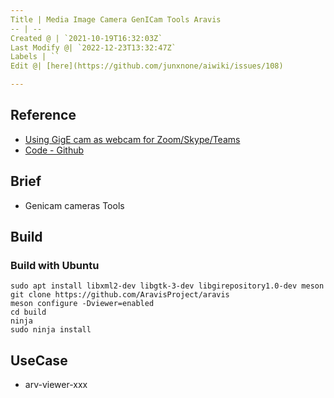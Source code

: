 ```yaml
---
Title | Media Image Camera GenICam Tools Aravis
-- | --
Created @ | `2021-10-19T16:32:03Z`
Last Modify @| `2022-12-23T13:32:47Z`
Labels | ``
Edit @| [here](https://github.com/junxnone/aiwiki/issues/108)

---
```

## Reference
- [Using GigE cam as webcam for Zoom/Skype/Teams](https://gist.github.com/nitheeshkl/5cbf1a0777801a7e9b8e12f8252d465e)
- [Code - Github](https://github.com/AravisProject/aravis)

## Brief
- Genicam cameras Tools


## Build
### Build with Ubuntu

```
sudo apt install libxml2-dev libgtk-3-dev libgirepository1.0-dev meson
git clone https://github.com/AravisProject/aravis
meson configure -Dviewer=enabled
cd build
ninja
sudo ninja install
```

## UseCase
- arv-viewer-xxx


